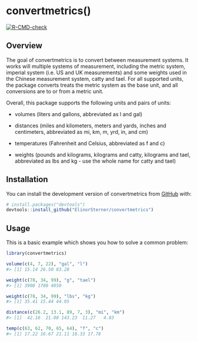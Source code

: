 
<!-- README.md is generated from README.Rmd. Please edit that file -->

# convertmetrics()

<!-- badges: start -->

[![R-CMD-check](https://github.com/ElinorSterner/metrics_group_2/actions/workflows/R-CMD-check.yaml/badge.svg)](https://github.com/ElinorSterner/metrics_group_2/actions/workflows/R-CMD-check.yaml)

<!-- badges: end -->

## Overview

The goal of convertmetrics is to convert between measurement systems. It
works will multiple systems of measurement, including the metric system,
imperial system (i.e. US and UK measurements) and some weights used in
the Chinese measurement system, catty and tael. For all supported units,
the package converts treats the metric system as the base unit, and all
conversions are to or from a metric unit.

Overall, this package supports the following units and pairs of units:

- volumes (liters and gallons, abbreviated as l and gal)

- distances (miles and kilometers, meters and yards, inches and
  centimeters, abbreviated as mi, km, m, yrd, in, and cm)

- temperatures (Fahrenheit and Celsius, abbreviated as f and c)

- weights (pounds and kilograms, kilograms and catty, kilograms and
  tael, abbreviated as lbs and kg - use the whole name for catty and
  tael)

## Installation

You can install the development version of convertmetrics from
[GitHub](https://github.com/) with:

``` r
# install.packages("devtools")
devtools::install_github("ElinorSterner/convertmetrics")
```

## Usage

This is a basic example which shows you how to solve a common problem:

``` r
library(convertmetrics)

volume(c(4, 7, 22), "gal", "l")
#> [1] 15.14 26.50 83.28

weight(c(78, 34, 99), "g", "tael")
#> [1] 3900 1700 4950

weight(c(78, 34, 99), "lbs", "kg")
#> [1] 35.41 15.44 44.95

distance(c(26.2, 13.1, 89, 7, 3), "mi", "km")
#> [1]  42.16  21.08 143.23  11.27   4.83

temp(c(63, 62, 70, 65, 64), "f", "c")
#> [1] 17.22 16.67 21.11 18.33 17.78
```
